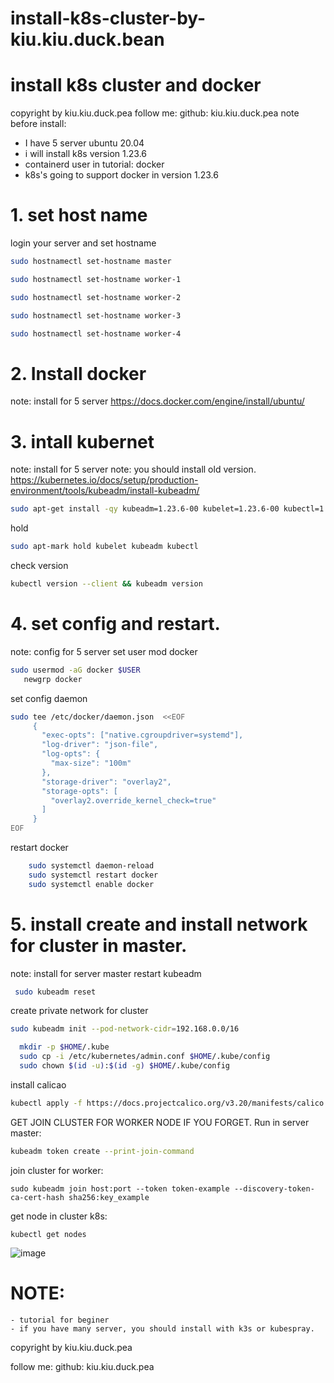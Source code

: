 # install-k8s-cluster-by-kiu.kiu.duck.bean
# install k8s cluster and docker
copyright by kiu.kiu.duck.pea
follow me: github: kiu.kiu.duck.pea
note before install:
-  I have 5 server ubuntu 20.04
- i will install k8s version 1.23.6
- containerd user in tutorial: docker 
- k8s's going to support docker in version 1.23.6
# 1. set host name
login your server and set hostname
```bash
sudo hostnamectl set-hostname master
```
```bash
sudo hostnamectl set-hostname worker-1
```
```bash
sudo hostnamectl set-hostname worker-2
```
```bash
sudo hostnamectl set-hostname worker-3
```
```bash
sudo hostnamectl set-hostname worker-4
```
# 2. Install docker
note: install for 5 server
https://docs.docker.com/engine/install/ubuntu/
# 3. intall kubernet
note: install for 5 server
note: you should install old version.
https://kubernetes.io/docs/setup/production-environment/tools/kubeadm/install-kubeadm/
``` bash
sudo apt-get install -qy kubeadm=1.23.6-00 kubelet=1.23.6-00 kubectl=1.23.6-00
```
hold
```bash
sudo apt-mark hold kubelet kubeadm kubectl
```
check version
```bash
kubectl version --client && kubeadm version
```
# 4. set config and restart.
note: config for 5 server
 set user mod docker
 ```bash
 sudo usermod -aG docker $USER
    newgrp docker
 ```
set config daemon
```bash
sudo tee /etc/docker/daemon.json  <<EOF
     {
       "exec-opts": ["native.cgroupdriver=systemd"],
       "log-driver": "json-file",
       "log-opts": {
         "max-size": "100m"
       },
       "storage-driver": "overlay2",
       "storage-opts": [
         "overlay2.override_kernel_check=true"
       ]
     }
EOF
```


restart docker
```bash
    sudo systemctl daemon-reload 
    sudo systemctl restart docker
    sudo systemctl enable docker
 ```
# 5. install create and install network for cluster in master.
note:  install for server master
restart kubeadm
``` bash
 sudo kubeadm reset
```
create private network for cluster
```bash
sudo kubeadm init --pod-network-cidr=192.168.0.0/16
```
```bash
  mkdir -p $HOME/.kube
  sudo cp -i /etc/kubernetes/admin.conf $HOME/.kube/config
  sudo chown $(id -u):$(id -g) $HOME/.kube/config

```
install calicao
```bash
kubectl apply -f https://docs.projectcalico.org/v3.20/manifests/calico.yaml
```
GET JOIN CLUSTER FOR WORKER NODE IF YOU FORGET. Run in server master:
```BASH
kubeadm token create --print-join-command
```
join cluster for worker:
```
sudo kubeadm join host:port --token token-example --discovery-token-ca-cert-hash sha256:key_example
```
get node in cluster k8s:
```
kubectl get nodes
```
![image](https://user-images.githubusercontent.com/22917097/180415963-6e851c21-b4fa-4bd2-8440-39df990cd4c3.png)
# NOTE:
	- tutorial for beginer
	- if you have many server, you should install with k3s or kubespray.
copyright by kiu.kiu.duck.pea

follow me: github: kiu.kiu.duck.pea
